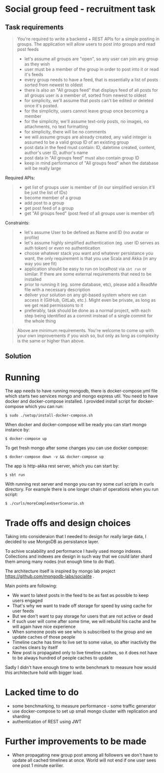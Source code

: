 # Social group feed - recruitment task

## Task requirements

>You're required to write a backend + REST APIs for a simple posting in groups. The application will allow users to post into groups and read post feeds
>* let's assume all groups are "open", so any user can join any group as they wish
>* user must be a member of the group in order to post into it or read it's feeds
>* every group needs to have a feed, that is essentially a list of posts sorted from newest to oldest
>* there is also an "All groups feed" that displays feed of all posts for all groups user is a member of, sorted from newest to oldest
>* for simplicity, we'll assume that posts can't be edited or deleted once it's posted.
>* for the simplicity, users cannot leave group once becoming a member
>* for the simplicity, we'll assume text-only posts, no images, no attachments, no text formatting
>* for simplicity, there will be no comments
>* we will assume groups are already created, any valid integer is assumed to be a valid group ID of an existing group
>* post data in the feed must contain: ID, datetime created, content, author's user ID, author's name
>* post data in "All groups feed" must also contain group ID
>* keep in mind performance of "All groups feed" when the database will be really large

Required APIs:
>* get list of groups user is member of (in our simplified version it'll be just the list of IDs)
>* become member of a group
>* add post to a group
>* get post feed of a group
>* get "All groups feed" (post feed of all groups user is member of)

Constraints:
>* let's assume User to be defined as Name and ID (no avatar or profile)
>* let's assume highly simplified authentication (eg. user ID serves as auth token) or even no authentication
>* choose whatever stack you want and whatever persistance you want, the only requirement is that you use Scala and Akka (in any way you see fit)
>* application should be easy to run on localhost via `sbt run` or similar. If there are some external requirements that need to be installed
>* prior to running it (eg. some database, etc), please add a ReadMe file with a necessary description
>* deliver your solution on any git-based system where we can access it (GitHub, GitLab, etc.). Might even be private, as long as we get read permissions to it
>* preferably, task should be done as a normal project, with each step being identified as a commit instead of a single commit for the whole thing

>Above are minimum requirements. You're welcome to come up with your own improvements if you wish so, but only as long as complexity is the same or higher than above.

## Solution

# Running

The app needs to have running mongodb, there is docker-compose.yml file which starts two services mongo and mongo express util.
You need to have docker and docker-compose installed. I provided install script for docker-compose which you can run:

    $ sudo ./setup/install-docker-compose.sh

When docker and docker-compose will be ready you can start mongo instance by:

    $ docker-compose up

To get fresh mongo after some changes you can use docker compose:

    $ docker-compose down -v && docker-compose up

The app is http-akka rest server, which you can start by:

    $ sbt run

With running rest server and mongo you can try some curl scripts in curls directory. For example there is one longer chain of operations when you run script:

    $ ./curls/moreComplexUserScenario.sh

# Trade offs and design choices

Taking into consideraion that I needed to design for really large data, I decided to use MongoDB as persistance layer.

To achive scalability and performance I havily used mongo indexes. Collections and indexes are design in such way that we could later shard them among many nodes (not enough time to do that).

The architecture itself is inspired by mongo lab project https://github.com/mongodb-labs/socialite .

Main points are following:
* We want to latest posts in the feed to be as fast as possible to keep users engaged
* That's why we want to trade off storage for speed by using cache for user feeds
* But we don't want to pay storage for users that are not active or dead
* If such user will come after some time, we will rebuild his cache and he will again have nice experience
* When someone posts we see who is subscribed to the group and we update caches of those people
* Timeline cache has time to live set to some value, so after inactivity the caches clears by itself
* New post is propagated only to live timeline caches, so it does not have to be always hundred of people caches to update

Sadly I didn't have enough time to write benchmark to measure how would this architecture hold with bigger load.


# Lacked time to do

* some benchmarking, to measure performance - some traffic generator
* use docker-compose to set up small mongo cluster with replication and sharding
* authentication of REST using JWT

# Further improvements to be made

* When propagating new group post among all followers we don't have to update all cached timelines at once. World will not end if one user sees one post 1 minute earilier.
